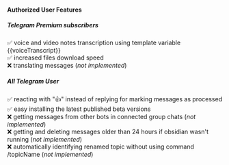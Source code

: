 #### Authorized User Features

##### Telegram Premium subscribers
✅ voice and video notes transcription using template variable {{voiceTranscript}}<br/>
✅ increased files download speed<br/>
❌ translating messages (*not implemented*)<br/>

##### All Telegram User
✅ reacting with "👍" instead of replying for marking messages as processed<br/>
✅ easy installing the latest published beta versions<br/>
❌ getting messages from other bots in connected group chats (*not implemented*)<br/>
❌ getting and deleting messages older than 24 hours if obsidian wasn't running (*not implemented*)<br/>
❌ automatically identifying renamed topic without using command /topicName (*not implemented*)<br/>